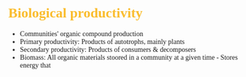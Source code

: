 <span style="font-family:'cascadia code'">

# <span style="color:#fabd2f"> Biological productivity

- Communities' organic compound production
- Primary productivity: Products of autotrophs, mainly plants
- Secondary productivity: Products of consumers & decomposers
- Biomass: All organic materials stoored in a community at a given time - Stores energy that
